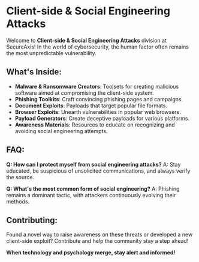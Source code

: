 # Client-side & Social Engineering Attacks

Welcome to **Client-side & Social Engineering Attacks** division at SecureAxis! In the world of cybersecurity, the human factor often remains the most unpredictable vulnerability.

## What's Inside:
- **Malware & Ransomware Creators**: Toolsets for creating malicious software aimed at compromising the client-side system.
- **Phishing Toolkits**: Craft convincing phishing pages and campaigns.
- **Document Exploits**: Payloads that target popular file formats.
- **Browser Exploits**: Unearth vulnerabilities in popular web browsers.
- **Payload Generators**: Create deceptive payloads for various platforms.
- **Awareness Materials**: Resources to educate on recognizing and avoiding social engineering attempts.

## FAQ:

**Q: How can I protect myself from social engineering attacks?**
A: Stay educated, be suspicious of unsolicited communications, and always verify the source.

**Q: What's the most common form of social engineering?**
A: Phishing remains a dominant tactic, with attackers continuously evolving their methods.

## Contributing:

Found a novel way to raise awareness on these threats or developed a new client-side exploit? Contribute and help the community stay a step ahead!

**When technology and psychology merge, stay alert and informed!**
